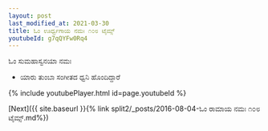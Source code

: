 ```yaml
---
layout: post
last_modified_at: 2021-03-30
title: ಓಂ ಊರ್ಧ್ವಗಾಯ ನಮಃ ೧೦೮ ಟೈಮ್ಸ್
youtubeId: g7qQYFw0Rq4
---
```

 
 
 ಓಂ ಸುಮಹಾಸ್ವನಯಾ ನಮಃ  
 
 -  ಯಾರು ತುಂಬಾ ಸಂಗೀತದ ಧ್ವನಿ ಹೊಂದಿದ್ದಾರೆ 
 
  
 
  
 
 
 
 
 
 


{% include youtubePlayer.html id=page.youtubeId %}
 
[Next]({{ site.baseurl }}{% link  split2/_posts/2016-08-04-ಓಂ ರಾಮಾಯ ನಮಃ ೧೦೮ ಟೈಮ್ಸ್.md%})
 
